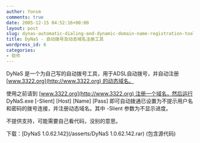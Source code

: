 ```yaml
---
author: Yonsm
comments: true
date: 2005-12-15 04:52:16+00:00
layout: post
slug: dynas-automatic-dialing-and-dynamic-domain-name-registration-tool
title: DyNaS - 自动拨号及动态域名注册工具
wordpress_id: 6
categories:
- 软件
---
```


DyNaS 是一个为自己写的自动拨号工具，用于ADSL自动拨号，并自动注册 [www.3322.org](http://www.3322.org) 的动态域名。

使用之前请到 [www.3322.org](http://www.3322.org) 注册一个域名，然后运行 DyNaS.exe [-Slient] [Host] [Name] [Pass] 即可自动拨通已设置为不提示用户名和密码的拨号连接，并注册动态域名。其中 -Slient 参数为不显示进度。

不提供支持，可能需要自己看代码，没别的意思。

下载：[DyNaS 1.0.62.142](/asserts/DyNaS 1.0.62.142.rar) (包含源代码)
